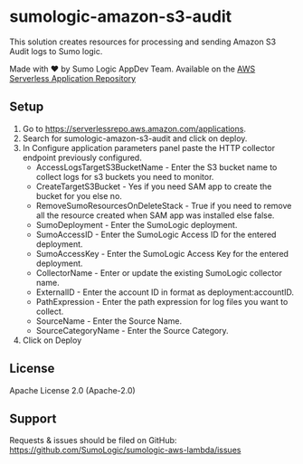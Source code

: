 # sumologic-amazon-s3-audit

This solution creates resources for processing and sending Amazon S3 Audit logs to Sumo logic.

Made with ❤️ by Sumo Logic AppDev Team. Available on the [AWS Serverless Application Repository](https://aws.amazon.com/serverless)

## Setup
1. Go to https://serverlessrepo.aws.amazon.com/applications.
2. Search for sumologic-amazon-s3-audit and click on deploy.
3. In Configure application parameters panel paste the HTTP collector endpoint previously configured.
    - AccessLogsTargetS3BucketName - Enter the S3 bucket name to collect logs for s3 buckets you need to monitor.
    - CreateTargetS3Bucket - Yes if you need SAM app to create the bucket for you else no.
    - RemoveSumoResourcesOnDeleteStack - True if you need to remove all the resource created when SAM app was installed else false.
    - SumoDeployment - Enter the SumoLogic deployment.
    - SumoAccessID - Enter the SumoLogic Access ID for the entered deployment.
    - SumoAccessKey - Enter the SumoLogic Access Key for the entered deployment.
    - CollectorName - Enter or update the existing SumoLogic collector name.
    - ExternalID - Enter the account ID in format as deployment:accountID.
    - PathExpression - Enter the path expression for log files you want to collect.
    - SourceName - Enter the Source Name.
    - SourceCategoryName - Enter the Source Category.
4. Click on Deploy

## License

Apache License 2.0 (Apache-2.0)

## Support
Requests & issues should be filed on GitHub: https://github.com/SumoLogic/sumologic-aws-lambda/issues
